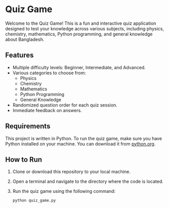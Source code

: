 # Quiz Game

Welcome to the Quiz Game! This is a fun and interactive quiz application designed to test your knowledge across various subjects, including physics, chemistry, mathematics, Python programming, and general knowledge about Bangladesh.

## Features

- Multiple difficulty levels: Beginner, Intermediate, and Advanced.
- Various categories to choose from:
  - Physics
  - Chemistry
  - Mathematics
  - Python Programming
  - General Knowledge
- Randomized question order for each quiz session.
- Immediate feedback on answers.

## Requirements

This project is written in Python. To run the quiz game, make sure you have Python installed on your machine. You can download it from [python.org](https://www.python.org/downloads/).

## How to Run

1. Clone or download this repository to your local machine.
2. Open a terminal and navigate to the directory where the code is located.
3. Run the quiz game using the following command:

   ```bash
   python quiz_game.py

